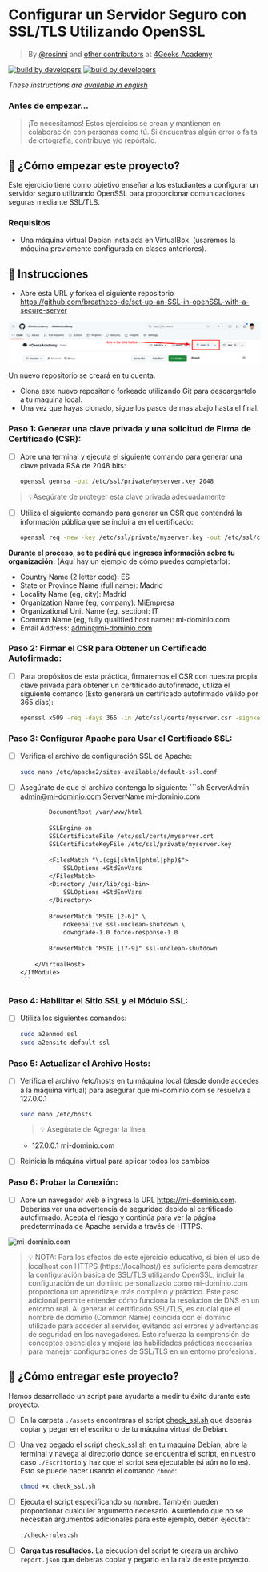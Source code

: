 #  Configurar un Servidor Seguro con SSL/TLS Utilizando OpenSSL
<!-- hide -->

> By [@rosinni](https://github.com/rosinni) and [other contributors](https://github.com/breatheco-de/set-up-an-SSL-in-openSSL-with-a-secure-server/graphs/contributors) at [4Geeks Academy](https://4geeksacademy.co/)

[![build by developers](https://img.shields.io/badge/build_by-Developers-blue)](https://4geeks.com)
[![build by developers](https://img.shields.io/twitter/follow/4geeksacademy?style=social&logo=twitter)](https://twitter.com/4geeksacademy)

*These instructions are [available in english](https://github.com/breatheco-de/set-up-an-SSL-in-openSSL-with-a-secure-server/blob/main/README.md)*
<!-- endhide -->


<!-- hide -->


### Antes de empezar...

> ¡Te necesitamos! Estos ejercicios se crean y mantienen en colaboración con personas como tú. Si encuentras algún error o falta de ortografía, contribuye y/o repórtalo.

<!-- endhide -->

## 🌱 ¿Cómo empezar este proyecto?

Este ejercicio tiene como objetivo enseñar a los estudiantes a configurar un servidor seguro utilizando OpenSSL para proporcionar comunicaciones seguras mediante SSL/TLS.

### Requisitos

* Una máquina virtual Debian instalada en VirtualBox. (usaremos la máquina previamente configurada en clases anteriores).


## 📝 Instrucciones

* Abre esta URL y forkea el siguiente repositorio https://github.com/breatheco-de/set-up-an-SSL-in-openSSL-with-a-secure-server

 ![fork button](https://github.com/4GeeksAcademy/4GeeksAcademy/blob/master/site/src/static/fork_button.png?raw=true)

Un nuevo repositorio se creará en tu cuenta.

* Clona este nuevo repositorio forkeado utilizando Git para descargartelo a tu maquina local.
* Una vez que hayas clonado, sigue los pasos de mas abajo hasta el final.


### Paso 1: Generar una clave privada y una solicitud de Firma de Certificado (CSR):
- [ ] Abre una terminal y ejecuta el siguiente comando para generar una clave privada RSA de 2048 bits:
    ```sh
    openssl genrsa -out /etc/ssl/private/myserver.key 2048
    ```
> 💡Asegúrate de proteger esta clave privada adecuadamente.

- [ ] Utiliza el siguiente comando para generar un CSR que contendrá la información pública que se incluirá en el certificado:
    ```sh
    openssl req -new -key /etc/ssl/private/myserver.key -out /etc/ssl/certs/myserver.csr
    ```
**Durante el proceso, se te pedirá que ingreses información sobre tu organización.** 
   (Aquí hay un ejemplo de cómo puedes completarlo):
  * Country Name (2 letter code): ES
  * State or Province Name (full name): Madrid
  * Locality Name (eg, city): Madrid
  * Organization Name (eg, company): MiEmpresa
  * Organizational Unit Name (eg, section): IT
  * Common Name (eg, fully qualified host name): mi-dominio.com
  * Email Address: admin@mi-dominio.com


### Paso 2: Firmar el CSR para Obtener un Certificado Autofirmado:
- [ ] Para propósitos de esta práctica, firmaremos el CSR con nuestra propia clave privada para obtener un certificado autofirmado, utiliza el siguiente comando (Esto generará un certificado autofirmado válido por 365 días):
    ```sh
    openssl x509 -req -days 365 -in /etc/ssl/certs/myserver.csr -signkey /etc/ssl/private/myserver.key -out /etc/ssl/certs/myserver.crt
    ```

### Paso 3: Configurar Apache para Usar el Certificado SSL:
- [ ] Verifica el archivo de configuración SSL de Apache:
    ```sh
    sudo nano /etc/apache2/sites-available/default-ssl.conf
    ```

- [ ] Asegúrate de que el archivo contenga lo siguiente:
      ```sh
      <IfModule mod_ssl.c>
          <VirtualHost _default_:443>
              ServerAdmin admin@mi-dominio.com
              ServerName mi-dominio.com

              DocumentRoot /var/www/html

              SSLEngine on
              SSLCertificateFile /etc/ssl/certs/myserver.crt
              SSLCertificateKeyFile /etc/ssl/private/myserver.key

              <FilesMatch "\.(cgi|shtml|phtml|php)$">
                  SSLOptions +StdEnvVars
              </FilesMatch>
              <Directory /usr/lib/cgi-bin>
                  SSLOptions +StdEnvVars
              </Directory>

              BrowserMatch "MSIE [2-6]" \
                  nokeepalive ssl-unclean-shutdown \
                  downgrade-1.0 force-response-1.0

              BrowserMatch "MSIE [17-9]" ssl-unclean-shutdown

          </VirtualHost>
      </IfModule>
      ```
### Paso 4: Habilitar el Sitio SSL y el Módulo SSL:
- [ ] Utiliza los siguientes comandos:
    ```sh
    sudo a2enmod ssl
    sudo a2ensite default-ssl
    ```
### Paso 5: Actualizar el Archivo Hosts:
- [ ] Verifica el archivo /etc/hosts en tu máquina local (desde donde accedes a la máquina virtual) para asegurar que mi-dominio.com se resuelva a 127.0.0.1
    ```sh
    sudo nano /etc/hosts
    ```
  > 💡 Asegúrate de Agregar la línea:
    * 127.0.0.1 mi-dominio.com

- [ ] Reinicia la máquina virtual para aplicar todos los cambios

 
### Paso 6: Probar la Conexión:
- [ ] Abre un navegador web e ingresa la URL https://mi-dominio.com. Deberías ver una advertencia de seguridad debido al certificado autofirmado. Acepta el riesgo y continúa para ver la página predeterminada de Apache servida a través de HTTPS.

![mi-dominio.com](https://github.com/breatheco-de/set-up-an-SSL-in-openSSL-with-a-secure-server/blob/main/assets/https.png)


> 💡 NOTA: Para los efectos de este ejercicio educativo, si bien el uso de localhost con HTTPS (https://localhost/) es suficiente para demostrar la configuración básica de SSL/TLS utilizando OpenSSL, incluir la configuración de un dominio personalizado como mi-dominio.com proporciona un aprendizaje más completo y práctico. Este paso adicional permite entender cómo funciona la resolución de DNS en un entorno real. Al generar el certificado SSL/TLS, es crucial que el nombre de dominio (Common Name) coincida con el dominio utilizado para acceder al servidor, evitando así errores y advertencias de seguridad en los navegadores. Esto refuerza la comprensión de conceptos esenciales y mejora las habilidades prácticas necesarias para manejar configuraciones de SSL/TLS en un entorno profesional.

## 🚛 ¿Cómo entregar este proyecto?

Hemos desarrollado un script para ayudarte a medir tu éxito durante este proyecto.

- [ ] En la carpeta `./assets` encontraras el script [check_ssl.sh](https://github.com/breatheco-de/set-up-an-SSL-in-openSSL-with-a-secure-server/blob/main/assets/check_ssl.sh) que deberás copiar y pegar en el escritorio de tu máquina virtual de Debian.

- [ ] Una vez pegado el script [check_ssl.sh](https://github.com/breatheco-de/set-up-an-SSL-in-openSSL-with-a-secure-server/blob/main/assets/check_ssl.sh) en tu maquina Debian, abre la terminal y navega al directorio donde se encuentra el script, en nuestro caso `./Escritorio` y haz que el script sea ejecutable (si aún no lo es). Esto se puede hacer usando el comando `chmod`:
  ```sh
  chmod +x check_ssl.sh
  ```

- [ ] Ejecuta el script especificando su nombre. También pueden proporcionar cualquier argumento necesario. Asumiendo que no se necesitan argumentos adicionales para este ejemplo, deben ejecutar:
  ```sh
  ./check-rules.sh
  ```

- [ ] **Carga tus resultados.** La ejecucion del script te creara un archivo `report.json` que deberas copiar y pegarlo en la raíz de este proyecto. 

